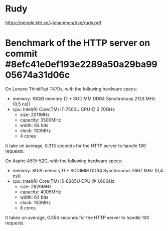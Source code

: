 # Rudy

https://people.kth.se/~johanmon/dse/rudy.pdf

# Benchmark of the HTTP server on commit #8efc41e0ef193e2289a50a29ba9905674a31d06c

On Lenovo ThinkPad T470s, with the following hardware specs:
* memory: 16GiB memory (2 * SODIMM DDR4 Synchronous 2133 MHz (0,5 ns))
* cpu: Intel(R) Core(TM) i7-7500U CPU @ 2.70GHz
  * size: 2011MHz
  * capacity: 3500MHz
  * width: 64 bits
  * clock: 100MHz
  * 4 cores

It take on average, 0.313 seconds for the HTTP server to handle 100 requests.

On Aspire A515-52G, with the following hardware specs:
* memory: 8GiB memory (1 * SODIMM DDR4 Synchronous 2667 MHz (0,4 ns))
* cpu: Intel(R) Core(TM) i5-8265U CPU @ 1.60GHz
  * size: 2926MHz
  * capacity: 4005MHz
  * width: 64 bits
  * clock: 100MHz
  * 8 cores

It takes on average, 0.354 seconds for the HTTP server to handle 100 requests.
